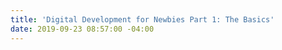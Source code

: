 ```yaml
---
title: 'Digital Development for Newbies Part 1: The Basics'
date: 2019-09-23 08:57:00 -04:00
---
```



